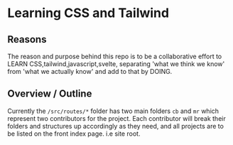 # Learning CSS and Tailwind

## Reasons

The reason and purpose behind this repo is to be a collaborative effort to LEARN CSS,tailwind,javascript,svelte,
separating 'what we think we know' from 'what we actually know' and add to that by DOING.

## Overview / Outline

Currently the `/src/routes/*` folder has two main folders `cb` and `mr` which represent two contributors for the project.
Each contributor will break their folders and structures up accordingly as they need, and all projects are to be listed
on the front index page. i.e site root.




